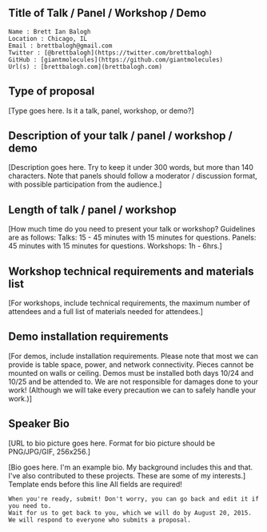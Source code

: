 ## Title of Talk / Panel / Workshop / Demo

    Name : Brett Ian Balogh
    Location : Chicago, IL
    Email : brettbalogh@gmail.com
    Twitter : [@brettbalogh](https://twitter.com/brettbalogh)
    GitHub : [giantmolecules](https://github.com/giantmolecules)
    Url(s) : [brettbalogh.com](brettbalogh.com)

## Type of proposal

[Type goes here. Is it a talk, panel, workshop, or demo?]
## Description of your talk / panel / workshop / demo

[Description goes here. Try to keep it under 300 words, but more than 140 characters. Note that panels should follow a moderator / discussion format, with possible participation from the audience.]
## Length of talk / panel / workshop

[How much time do you need to present your talk or workshop? Guidelines are as follows: Talks: 15 - 45 minutes with 15 minutes for questions. Panels: 45 minutes with 15 minutes for questions. Workshops: 1h - 6hrs.]
## Workshop technical requirements and materials list

[For workshops, include technical requirements, the maximum number of attendees and a full list of materials needed for attendees.]
## Demo installation requirements

[For demos, include installation requirements. Please note that most we can provide is table space, power, and network connectivity. Pieces cannot be mounted on walls or ceiling. Demos must be installed both days 10/24 and 10/25 and be attended to. We are not responsible for damages done to your work! (Although we will take every precaution we can to safely handle your work.)]
## Speaker Bio

[URL to bio picture goes here. Format for bio picture should be PNG/JPG/GIF, 256x256.]

[Bio goes here. I'm an example bio. My background includes this and that. I've also contributed to these projects. These are some of my interests.]
Template ends before this line All fields are required!

    When you're ready, submit! Don't worry, you can go back and edit it if you need to.
    Wait for us to get back to you, which we will do by August 20, 2015. We will respond to everyone who submits a proposal.
